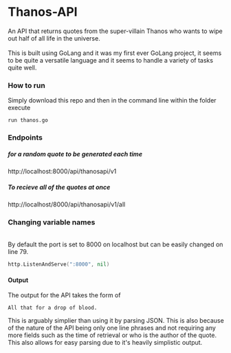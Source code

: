 # Thanos-API
An API that returns quotes from the super-villain Thanos who wants to wipe out half of all life in the universe.
<br>
<br>
This is built using GoLang and it was my first ever GoLang project, it seems to be quite a versatile language and it seems to handle a variety of tasks quite well.
<h3>How to run</h3>
Simply download this repo and then in the command line within the folder execute 

```
run thanos.go
```

<h3>Endpoints</h3>
<h5>for a random quote to be generated each time</h5>

http://localhost:8000/api/thanosapi/v1

<h5>To recieve all of the quotes at once</h5>

http://localhost/8000/api/thanosapi/v1/all

<h3>Changing variable names</h3>
<br>
By default the port is set to 8000 on localhost but can be easily changed on line 79.
<br>

```go
http.ListenAndServe(":8000", nil)
```
<h4>Output</h4>
The output for the API takes the form of 

```
All that for a drop of blood.
```

This is arguably simplier than using it by parsing JSON. This is also because of the nature of the API being only one line phrases and not requiring any more fields such as the time of retrieval or who is the author of the quote. This also allows for easy parsing due to it's heavily simplistic output.

